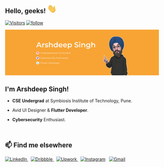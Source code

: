 
<h2> Hello, geeks! <img src="./wave.gif" height="30px"> </h2>

[![Visitors](https://visitor-badge.glitch.me/badge?page_id=ar33h.ar33h)](https://github.com/ar33h)
[![follow](https://img.shields.io/github/followers/ar33h)](https://github.com/ar33h?tab=followers)

<img src="./readme_header.png">

<br>
<h2> I'm Arshdeep Singh! </h2>

-  <b>CSE Undergrad</b> at Symbiosis Institute of Technology, Pune. 

-  Avid UI Designer & <b>Flutter Developer</b>.

-  <b>Cybersecurity</b> Enthusiast.

<br>
<h2> 📫 Find me elsewhere </h2>

<a href="https://www.linkedin.com/in/ar33h/">![LinkedIn](https://img.shields.io/badge/LinkedIn-0077B5?style=for-the-badge&logo=linkedin&logoColor=white) </a> &nbsp;
<a href="https://dribbble.com/ar33h">![Dribbble](https://img.shields.io/badge/Dribbble-EA4C89?style=for-the-badge&logo=dribbble&logoColor=white) </a> &nbsp;
<a href="https://www.upwork.com/o/profiles/users/~01ca68ef008904fc4e/">![Upwork](https://img.shields.io/badge/Upwork-8A37DB?style=for-the-badge&logo=upwork&logoColor=white&color=green) </a> &nbsp;
<a href="https://www.instagram.com/uxsengh">![Instagram](https://img.shields.io/badge/Instagram-D14846?style=for-the-badge&logo=instagram&logoColor=white&color=purple)</a> &nbsp;
<a href="mailto:arshdeepsingh.singh7@gmail.com">![Gmail](https://img.shields.io/badge/Gmail-D14836?style=for-the-badge&logo=gmail&logoColor=white)</a>

